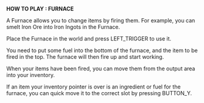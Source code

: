 **HOW TO PLAY : FURNACE**

A Furnace allows you to change items by firing them. For example, you can smelt Iron Ore into Iron Ingots in the Furnace.

Place the Furnace in the world and press LEFT_TRIGGER to use it.

You need to put some fuel into the bottom of the furnace, and the item to be fired in the top. The furnace will then fire up and start working.

When your items have been fired, you can move them from the output area into your inventory.

If an item your inventory pointer is over is an ingredient or fuel for the furnace, you can quick move it to the correct slot by pressing BUTTON_Y.